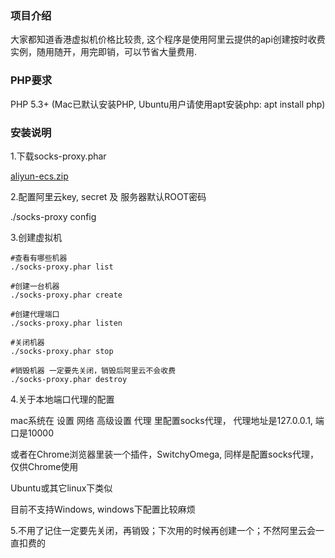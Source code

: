 ### 项目介绍

大家都知道香港虚拟机价格比较贵, 这个程序是使用阿里云提供的api创建按时收费实例，随用随开，用完即销，可以节省大量费用.

### PHP要求

PHP 5.3+ (Mac已默认安装PHP, Ubuntu用户请使用apt安装php: apt install php)

### 安装说明

1.下载socks-proxy.phar

[aliyun-ecs.zip](http://openpublic.oss-cn-shanghai.aliyuncs.com/2018/aliyun-ecs.zip)

2.配置阿里云key, secret 及 服务器默认ROOT密码

./socks-proxy config

3.创建虚拟机

```
#查看有哪些机器
./socks-proxy.phar list

#创建一台机器
./socks-proxy.phar create

#创建代理端口
./socks-proxy.phar listen

#关闭机器
./socks-proxy.phar stop

#销毁机器 一定要先关闭，销毁后阿里云不会收费
./socks-proxy.phar destroy
```

4.关于本地端口代理的配置

mac系统在 设置 网络 高级设置 代理 里配置socks代理， 代理地址是127.0.0.1, 端口是10000

或者在Chrome浏览器里装一个插件，SwitchyOmega, 同样是配置socks代理，仅供Chrome使用

Ubuntu或其它linux下类似

目前不支持Windows, windows下配置比较麻烦

5.不用了记住一定要先关闭，再销毁；下次用的时候再创建一个；不然阿里云会一直扣费的



